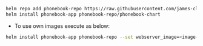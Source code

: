 ```bash
helm repo add phonebook-repo https://raw.githubusercontent.com/james-clarusway/phonebook-repo/main
helm install phonebook-app phonebook-repo/phonebook-chart
```
- To use own images execute as below:
```bash
helm install phonebook-app phonebook-repo --set webserver_image=<image-name> --set resultserver_image=<image-name>
```